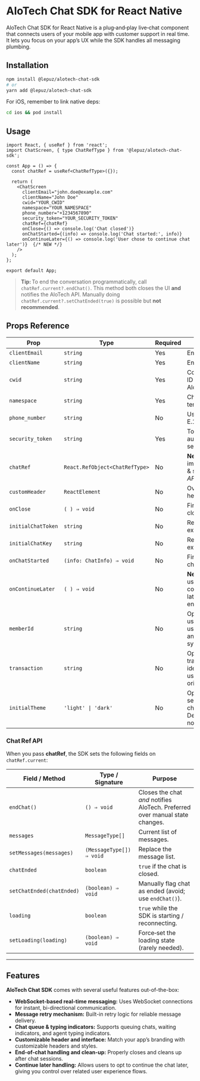 # AloTech Chat SDK for React Native

AloTech Chat SDK for React Native is a plug‑and‑play live‑chat component that connects users of your mobile app with customer support in real time. It lets you focus on your app’s UX while the SDK handles all messaging plumbing.

## Installation

```sh
npm install @lepuz/alotech-chat-sdk
# or
yarn add @lepuz/alotech-chat-sdk
```

For iOS, remember to link native deps:

```sh
cd ios && pod install
```

## Usage

```tsx
import React, { useRef } from 'react';
import ChatScreen, { type ChatRefType } from '@lepuz/alotech-chat-sdk';

const App = () => {
  const chatRef = useRef<ChatRefType>({});

  return (
    <ChatScreen
      clientEmail="john.doe@example.com"
      clientName="John Doe"
      cwid="YOUR_CWID"
      namespace="YOUR_NAMESPACE"
      phone_number="+1234567890"
      security_token="YOUR_SECURITY_TOKEN"
      chatRef={chatRef}
      onClose={() => console.log('Chat closed')}
      onChatStarted={(info) => console.log('Chat started:', info)}
      onContinueLater={() => console.log('User chose to continue chat later')}  {/* NEW */}
    />
  );
};

export default App;
```

> **Tip:** To end the conversation programmatically, call `chatRef.current?.endChat()`.
> This method both closes the UI **and** notifies the AloTech API.
> Manually doing `chatRef.current?.setChatEnded(true)` is possible but **not recommended**.

## Props Reference

| Prop               | Type                           | Required | Description                                                                           |
| ------------------ | ------------------------------ | -------- | ------------------------------------------------------------------------------------- |
| `clientEmail`      | `string`                       | Yes      | End‑user's email.                                                                     |
| `clientName`       | `string`                       | Yes      | End‑user's full name.                                                                 |
| `cwid`             | `string`                       | Yes      | Company/workspace ID provided by AloTech.                                             |
| `namespace`        | `string`                       | Yes      | Chat namespace / tenant identifier.                                                   |
| `phone_number`     | `string`                       | No       | User's phone in E.164 format.                                                         |
| `security_token`   | `string`                       | Yes      | Token for authenticating the session.                                                 |
| `chatRef`          | `React.RefObject<ChatRefType>` | No       | **New.** Exposes imperative methods & state (see *Chat Ref API*).                     |
| `customHeader`     | `ReactElement`                 | No       | Override the default header UI.                                                       |
| `onClose`          | `( ) ⇒ void`                   | No       | Fired when the user closes the screen.                                                |
| `initialChatToken` | `string`                       | No       | Resume token for an existing chat.                                                    |
| `initialChatKey`   | `string`                       | No       | Resume key for an existing chat.                                                      |
| `onChatStarted`    | `(info: ChatInfo) ⇒ void`      | No       | Fired after a fresh chat is created.                                                  |
| `onContinueLater`  | `( ) ⇒ void`                   | No       | **New.** Fired when the user chooses to continue the chat later instead of ending it. |
| `memberId`         | `string`                       | No       | Optional custom user metadata (e.g., user/member ID for analytics or CRM systems).    |
| `transaction`      | `string`                       | No       | Optional transaction/session identifier to track user context or origin.              |
| `initialTheme`     | `'light' \| 'dark'`            | No       | Optional theme setting to control the chat UI appearance. Defaults to 'light' if not specified.            |





### Chat Ref API

When you pass **chatRef**, the SDK sets the following fields on `chatRef.current`:

| Field / Method            | Type / Signature         | Purpose                                                                      |
| ------------------------- | ------------------------ | ---------------------------------------------------------------------------- |
| `endChat()`               | `() ⇒ void`              | Closes the chat *and* notifies AloTech. Preferred over manual state changes. |
| `messages`                | `MessageType[]`          | Current list of messages.                                                    |
| `setMessages(messages)`   | `(MessageType[]) ⇒ void` | Replace the message list.                                                    |
| `chatEnded`               | `boolean`                | `true` if the chat is closed.                                                |
| `setChatEnded(chatEnded)` | `(boolean) ⇒ void`       | Manually flag chat as ended (avoid; use `endChat()`).                        |
| `loading`                 | `boolean`                | `true` while the SDK is starting / reconnecting.                             |
| `setLoading(loading)`     | `(boolean) ⇒ void`       | Force‑set the loading state (rarely needed).                                 |

---

## Features

**AloTech Chat SDK** comes with several useful features out-of-the-box:

* **WebSocket-based real-time messaging:** Uses WebSocket connections for instant, bi-directional communication.
* **Message retry mechanism:** Built-in retry logic for reliable message delivery.
* **Chat queue & typing indicators:** Supports queuing chats, waiting indicators, and agent typing indicators.
* **Customizable header and interface:** Match your app’s branding with customizable headers and styles.
* **End-of-chat handling and clean-up:** Properly closes and cleans up after chat sessions.
* **Continue later handling:** Allows users to opt to continue the chat later, giving you control over related user experience flows.
